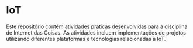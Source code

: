 # IoT

Este repositório contém atividades práticas desenvolvidas para a disciplina de Internet das Coisas. As atividades incluem implementações de projetos utilizando diferentes plataformas e tecnologias relacionadas à IoT.
